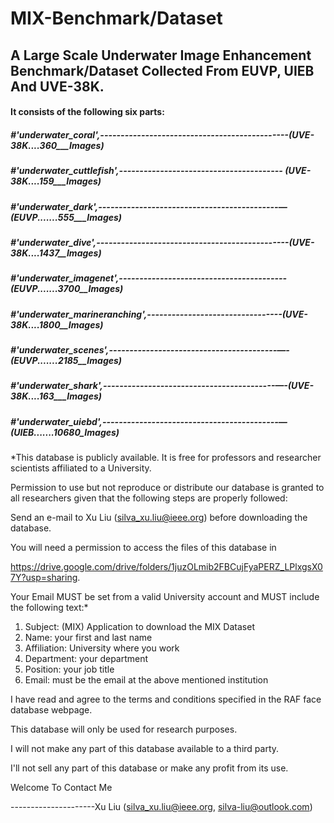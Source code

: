 MIX-Benchmark/Dataset
=====================

A Large Scale Underwater Image Enhancement Benchmark/Dataset Collected From EUVP, UIEB And UVE-38K.
---------------------------------------------------------------------------------------------------

#### It consists of the following six parts:

##### *#'underwater_coral',----------------------------------------------(UVE-38K....360___Images)*

##### *#'underwater_cuttlefish',---------------------------------------- (UVE-38K....159___Images)*

##### *#'underwater_dark',--------------------------------------------—(EUVP.......555___Images)*

##### *#'underwater_dive',-----------------------------------------------(UVE-38K....1437__Images)*

##### *#'underwater_imagenet',-----------------------------------------(EUVP.......3700__Images)*

##### *#'underwater_marineranching',---------------------------------(UVE-38K....1800__Images)*

##### *#'underwater_scenes',-----------------------------------------—-(EUVP.......2185__Images)*

##### *#'underwater_shark',------------------------------------------—-(UVE-38K....163___Images)*

##### *#'underwater_uiebd',-------------------------------------------—(UIEB.......10680_Images)* 


*This database is publicly available. It is free for professors and researcher scientists affiliated to a University. 

Permission to use but not reproduce or distribute our database is granted to all researchers given that the following steps are properly followed: 

Send an e-mail to Xu Liu ([silva_xu.liu@ieee.org](mailto:silva_xu.liu@ieee.org)) before downloading the database. 

You will need a permission to access the files of this database in 

https://drive.google.com/drive/folders/1juzOLmib2FBCujFyaPERZ_LPlxgsX07Y?usp=sharing. 

Your Email MUST be set from a valid University account and MUST include the following text:*

1. Subject: (MIX) Application to download the MIX Dataset          
2. Name: your first and last name
3. Affiliation: University where you work
4. Department: your department
5. Position: your job title
6. Email: must be the email at the above mentioned institution

I have read and agree to the terms and conditions specified in the RAF face database webpage. 

This database will only be used for research purposes. 

I will not make any part of this database available to a third party. 

I'll not sell any part of this database or make any profit from its use.

Welcome To Contact Me

---------------------Xu Liu (silva_xu.liu@ieee.org, silva-liu@outlook.com)



